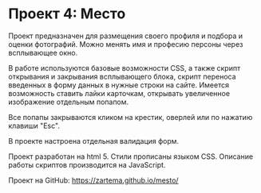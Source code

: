 # Проект 4: Место

Проект предназначен для размещения своего профиля и подбора и оценки фотографий. Можно менять имя и професию персоны через всплывающее окно. 

В работе используются базовые возможности CSS, а также скрипт открывания и закрывания всплывающего блока, скрипт переноса введенных в форму данных в нужные строки на сайте. Имеется возможность ставить лайки карточкам, открывать увеличенное изображение отдельным попапом.

Все попапы закрываются кликом на крестик, оверлей или по нажатию клавиши "Esc".

В проекте настроена отдельная валидация форм.

Проект разработан на html 5. 
Стили прописаны языком CSS. 
Описание работы скриптов производится на JavaScript.

Проект на GitHub: https://zartema.github.io/mesto/